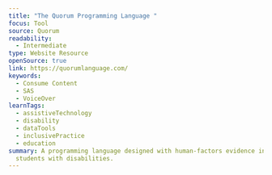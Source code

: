 ```yaml
---
title: "The Quorum Programming Language "
focus: Tool
source: Quorum
readability:
  - Intermediate
type: Website Resource
openSource: true
link: https://quorumlanguage.com/
keywords:
  - Consume Content
  - SAS
  - VoiceOver
learnTags:
  - assistiveTechnology
  - disability
  - dataTools
  - inclusivePractice
  - education
summary: A programming language designed with human-factors evidence in mind for
  students with disabilities.
---
```

